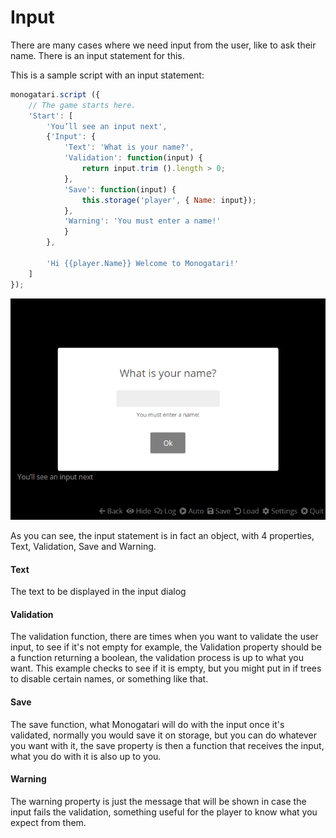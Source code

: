 # Input

There are many cases where we need input from the user, like to ask their name. There is an input statement for this.

This is a sample script with an input statement:

```javascript
monogatari.script ({
    // The game starts here.
    'Start': [
        'You’ll see an input next',
        {'Input': {
            'Text': 'What is your name?',
            'Validation': function(input) {
                return input.trim ().length > 0;
            },
            'Save': function(input) {
                this.storage('player', { Name: input});
            },
            'Warning': 'You must enter a name!'
            }
        },

        'Hi {{player.Name}} Welcome to Monogatari!'
    ]
});
```

![The Input panel, displaying its warning after clicking &quot;Ok&quot; without entering in any text.](../.gitbook/assets/image%20%286%29.png)

As you can see, the input statement is in fact an object, with 4 properties, Text, Validation, Save and Warning.

#### Text

The text to be displayed in the input dialog

#### Validation

The validation function, there are times when you want to validate the user input, to see if it's not empty for example, the Validation property should be a function returning a boolean, the validation process is up to what you want. This example checks to see if it is empty, but you might put in if trees to disable certain names, or something like that.

#### Save

The save function, what Monogatari will do with the input once it's validated, normally you would save it on storage, but you can do whatever you want with it, the save property is then a function that receives the input, what you do with it is also up to you.

#### Warning

The warning property is just the message that will be shown in case the input fails the validation, something useful for the player to know what you expect from them.

